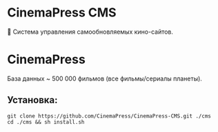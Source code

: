 # CinemaPress CMS
 :movie_camera: Система управления самообновляемых кино-сайтов.
 
# CinemaPress
База данных ~ 500 000 фильмов (все фильмы/сериалы планеты).

## Установка:
```
git clone https://github.com/CinemaPress/CinemaPress-CMS.git ./cms
cd ./cms && sh install.sh
```